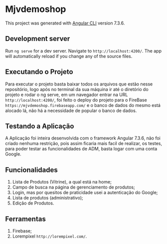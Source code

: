 # Mjvdemoshop

This project was generated with [Angular CLI](https://github.com/angular/angular-cli) version 7.3.6.

## Development server

Run `ng serve` for a dev server. Navigate to `http://localhost:4200/`. The app will automatically reload if you change any of the source files.

## Executando o Projeto

Para executar o projeto basta baixar todos os arquivos que estão nesse repositório, logo após no terminal da sua máquina ir até o diretório do projeto e rodar o ng serve, em um navegador entrar na URL `http://localhost:4200/`, foi feito o deploy do projeto para o FireBase `https://mjvdemoshop.firebaseapp.com/` e o banco de dados do mesmo está alocado lá, não há a necessidade de popular o banco de dados.

## Testando a Aplicação

A Aplicação foi inteira desenvolvida com o framework Angular 7.3.6, não foi criado nenhuma restrição, pois assim ficaria mais facil de realizar, os testes, para poder testar as funcionalidades de ADM, basta logar com uma conta Google. 

## Funcionalidades

1. Lista de Produtos (Vitrine), a qual está na home;
2. Campo de busca na página de gerenciamento de produtos;
3. Login, mas por quesitos de praticidade usei a autenticação do Google;
4. Lista de produtos (administrativo);
5. Edição de Produtos.

## Ferramentas 


1. Firebase;
2. Lorempixel `http://lorempixel.com/`.
